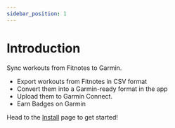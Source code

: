 ```yaml
---
sidebar_position: 1
---
```


# Introduction

Sync workouts from Fitnotes to Garmin.

- Export workouts from Fitnotes in CSV format
- Convert them into a Garmin-ready format in the app
- Upload them to Garmin Connect.
- Earn Badges on Garmin

Head to the [Install](/apps/docs-push-fitnotes-desktop/category/install) page to get started!
